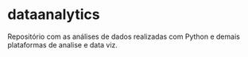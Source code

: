 # dataanalytics
Repositório com as análises de dados realizadas com Python e demais plataformas de analise e data viz.
